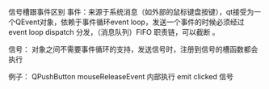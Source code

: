 信号槽跟事件区别
事件：来源于系统消息（如外部的鼠标键盘按键），qt接受为一个QEvent对象，依赖于事件循环event loop，发送一个事件的时候必须经过 event loop dispatch 分发，（消息队列）FIFO
职责链，可以截断 。

信号： 对象之间不需要事件循环的支持，发送信号时，注册到信号的槽函数都会执行

例子： QPushButton  mouseReleaseEvent 内部执行 emit  clicked 信号

